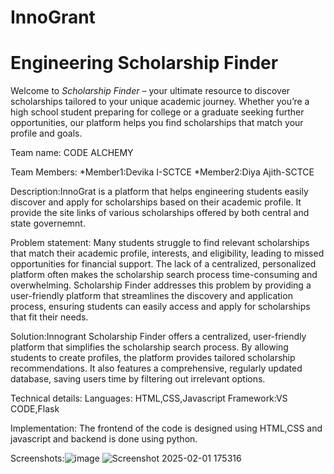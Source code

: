 # InnoGrant
# Engineering Scholarship Finder

Welcome to *Scholarship Finder* – your ultimate resource to discover scholarships tailored to your unique academic journey. Whether you’re a high school student preparing for college or a graduate seeking further opportunities, our platform helps you find scholarships that match your profile and goals.

Team name: CODE ALCHEMY

Team Members:
*Member1:Devika I-SCTCE
*Member2:Diya Ajith-SCTCE

Description:InnoGrat is a platform that helps engineering students easily discover and apply for scholarships based on their academic profile. It provide the site links of various scholarships offered by both central and state governemnt.

Problem statement:
Many students struggle to find relevant scholarships that match their academic profile, interests, and eligibility, leading to missed opportunities for financial support. The lack of a centralized, personalized platform often makes the scholarship search process time-consuming and overwhelming. Scholarship Finder addresses this problem by providing a user-friendly platform that streamlines the discovery and application process, ensuring students can easily access and apply for scholarships that fit their needs.

Solution:Innogrant Scholarship Finder offers a centralized, user-friendly platform that simplifies the scholarship search process. By allowing students to create profiles, the platform provides tailored scholarship recommendations. It also features a comprehensive, regularly updated database, saving users time by filtering out irrelevant options.

Technical details:
Languages: HTML,CSS,Javascript
Framework:VS CODE,Flask

Implementation: 
The frontend of the code is designed using HTML,CSS and javascript and backend is done using python.

Screenshots:![image](https://github.com/user-attachments/assets/fc349bb5-8019-4b71-91bb-af9092042d5b)
![Screenshot 2025-02-01 175316](https://github.com/user-attachments/assets/aa7538f0-0657-452e-8bb7-4efbfa2a7866)
